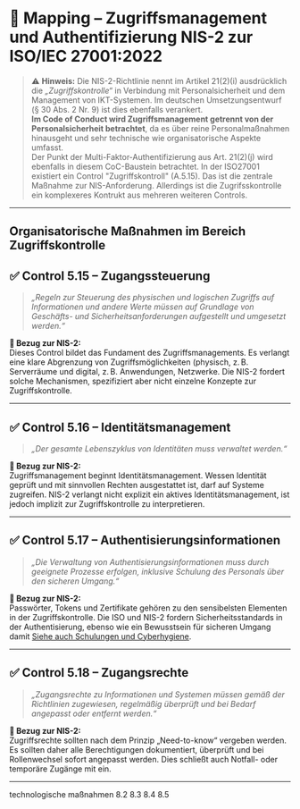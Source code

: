 # 🔐 Mapping – Zugriffsmanagement und Authentifizierung NIS-2 zur ISO/IEC 27001:2022

> ⚠️ **Hinweis:** Die NIS-2-Richtlinie nennt im Artikel 21(2)(i) ausdrücklich die *„Zugriffskontrolle“* in Verbindung mit Personalsicherheit und dem Management von IKT-Systemen. Im deutschen Umsetzungsentwurf (§ 30 Abs. 2 Nr. 9) ist dies ebenfalls verankert.  
> **Im Code of Conduct wird Zugriffsmanagement getrennt von der Personalsicherheit betrachtet**, da es über reine Personalmaßnahmen hinausgeht und sehr technische wie organisatorische Aspekte umfasst.  
> Der Punkt der Multi-Faktor-Authentifizierung aus Art. 21(2)(j) wird ebenfalls in diesem CoC-Baustein betrachtet.
> In der ISO27001 existiert ein Control "Zugriffskontroll" (A.5.15). Das ist die zentrale Maßnahme zur NIS-Anforderung. Allerdings ist die Zugrifsskontrolle ein komplexeres Kontrukt aus mehreren weiteren Controls.

---
## Organisatorische Maßnahmen im Bereich Zugriffskontrolle

## ✅ Control 5.15 – **Zugangssteuerung**

> *„Regeln zur Steuerung des physischen und logischen Zugriffs auf Informationen und andere Werte müssen auf Grundlage von Geschäfts- und Sicherheitsanforderungen aufgestellt und umgesetzt werden.“*

**📌 Bezug zur NIS-2:**  
Dieses Control bildet das Fundament des Zugriffsmanagements. Es verlangt eine klare Abgrenzung von Zugriffsmöglichkeiten (physisch, z. B. Serverräume und digital, z. B. Anwendungen, Netzwerke. Die NIS-2 fordert solche Mechanismen, spezifiziert aber nicht einzelne Konzepte zur Zugriffskontrolle.

---

## ✅ Control 5.16 – **Identitätsmanagement**

> *„Der gesamte Lebenszyklus von Identitäten muss verwaltet werden.“*

**📌 Bezug zur NIS-2:**  
Zugriffsmanagement beginnt Identitätsmanagement. Wessen Identität geprüft und mit sinnvollen Rechten ausgestattet ist, darf auf Systeme zugreifen. NIS-2 verlangt nicht explizit ein aktives Identitätsmanagement, ist jedoch implizit zur Zugriffskontrolle zu interpretieren.

---

## ✅ Control 5.17 – **Authentisierungsinformationen**

> *„Die Verwaltung von Authentisierungsinformationen muss durch geeignete Prozesse erfolgen, inklusive Schulung des Personals über den sicheren Umgang.“*

**📌 Bezug zur NIS-2:**  
Passwörter, Tokens und Zertifikate gehören zu den sensibelsten Elementen in der Zugriffskontrolle. Die ISO und NIS-2 fordern Sicherheitsstandards in der Authentisierung, ebenso wie ein Bewusstsein für sicheren Umgang damit [Siehe auch Schulungen und Cyberhygiene](/TOMs/Schulungen-und-Cyberhygiene/01_Überblick.md).

---

## ✅ Control 5.18 – **Zugangsrechte**

> *„Zugangsrechte zu Informationen und Systemen müssen gemäß der Richtlinien zugewiesen, regelmäßig überprüft und bei Bedarf angepasst oder entfernt werden.“*

**📌 Bezug zur NIS-2:**  
Zugriffsrechte sollten nach dem Prinzip „Need-to-know“ vergeben werden. Es sollten daher alle Berechtigungen dokumentiert, überprüft und bei Rollenwechsel sofort angepasst werden. Dies schließt auch Notfall- oder temporäre Zugänge mit ein.

---




technologische maßnahmen
8.2
8.3
8.4
8.5
